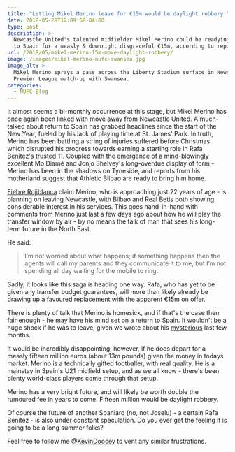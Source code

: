 ```yaml
---
title: "Letting Mikel Merino leave for €15m would be daylight robbery "
date: 2018-05-29T12:09:58-04:00
type: post
description: >-
  Newcastle United's talented midfielder Mikel Merino could be readying a return
  to Spain for a measly & downright disgraceful €15m, according to reports.
url: /2018/05/mikel-merino-15m-move-daylight-robbery/
image: /images/mikel-merino-nufc-swansea.jpg
image_alt: >-
  Mikel Merino sprays a pass across the Liberty Stadium surface in Newcastle'
  Premier League match-up with Swansea.
categories:
  - NUFC Blog
---
```


It almost seems a bi-monthly occurrence at this stage, but Mikel Merino has once again been linked with move away from Newcastle United. A much-talked about return to Spain has grabbed headlines since the start of the New Year, fueled by his lack of playing time at St. James' Park. In truth, Merino has been battling a string of injuries suffered before Christmas which disrupted his progress towards earning a starting role in Rafa Benitez's trusted 11. Coupled with the emergence of a mind-blowingly excellent Mo Diamé and Jonjo Shelvey's long-overdue display of form - Merino has been in the shadows on Tyneside, and reports from his motherland suggest that Athletic Bilbao are ready to bring him home.

[Fiebre Rojiblanca](http://fiebrerojiblanca.com/berizzo-se-puede-encontrar-hasta-con-nueve-medios/) claim Merino, who is approaching just 22 years of age - is planning on leaving Newcastle, with Bilbao and Real Betis both showing considerable interest in his services. This goes hand-in-hand with comments from Merino just last a few days ago about how he will play the transfer window by air - by no means the talk of man that sees his long-term future in the North East.

He said:

> I’m not worried about what happens; if something happens then the agents will call my parents and they communicate it to me, but I’m not spending all day waiting for the mobile to ring.

Sadly, it looks like this saga is heading one way. Rafa, who has yet to be given any transfer budget guarantees, will more than likely already be drawing up a favoured replacement with the apparent €15m on offer.

There is plenty of talk that Merino is homesick, and if that's the case then fair enough - he may have his mind set on a return to Spain. It wouldn't be a huge shock if he was to leave, given we wrote about his [mysterious](https://www.tynetime.com/2018/03/march-madness-newcastle-united-mikel-merino/) last few months.

It would be incredibly disappointing, however, if he does depart for a measly fifteen million euros (about 13m pounds) given the money in todays market. Merino is a technically gifted footballer, with real quality. He is a mainstay in Spain's U21 midfield setup, and as we all know - there's been plenty world-class players come through that setup.

Merino has a very bright future, and will likely be worth double the rumoured fee in years to come. Fifteen million would be daylight robbery.

Of course the future of another Spaniard (no, not Joselu) - a certain Rafa Benitez - is also under constant speculation. Do you ever get the feeling it is going to be a long summer folks?

Feel free to follow me [@KevinDoocey](https://twitter.com/kevindoocey) to vent any similar frustrations.
